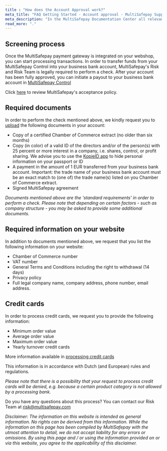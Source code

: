 ```yaml
---
title : "How does the Account Approval work?"
meta_title: "FAQ Getting Started - Account approval - MultiSafepay Support"
meta_description: "In the MultiSafepay Documentation Center all relevant information regarding our Plugins and API. As well as Support pages for Payment Method, Tools and General Questions. You can also find the contact details of our Support Team and Integration Team."
read_more: "."
---
```

## Screening process

Once the MultiSafepay payment gateway is integrated on your webshop, you can start processing transactions. In order to transfer funds from your MultiSafepay Control into your business bank account, MultiSafepay's Risk and Risk Team is legally required to perform a check. After your account has been fully approved, you can initiate a payout to your business bank account in [MultiSafepay Control](https://merchant.multisafepay.com)

Click [here](/faq/getting-started/are-there-any-products-or-services-that-cannot-be-sold) to review MultiSafepay's acceptance policy.

## Required documents

In order to perform the check mentioned above, we kindly request you to [upload](https://merchant.multisafepay.com/activation) the following documents in your account:

* Copy of a certified Chamber of Commerce extract (no older than six months)
* Copy (in color) of a valid ID of the directors and/or of the person(s) with 25 percent or more interest in a company, i.e. shares, control, or profit sharing. We advise you to use the [KopieID app](https://www.rijksoverheid.nl/onderwerpen/identiteitsfraude/vraag-en-antwoord/veilige-kopie-identiteitsbewijs) to hide personal information on your passport or ID
* A payment in the amount of 1 EUR transferred from your business bank account. Important: the trade name of your business bank account must be an exact match to (one of) the trade name(s) listed on you Chamber of Commerce extract.
* Signed MultiSafepay agreement

_Documents mentioned above are the 'standard requirements' in order to perform a check. Please note that depending on certain factors - such as company structure - you may be asked to provide some additional documents._

## Required information on your website

In addition to documents mentioned above, we request that you list the following information on your website:

* Chamber of Commerce number
* VAT number
* General Terms and Conditions including the right to withdrawal (14 days)
* Privacy policy
* Full legal company name, company address, phone number, email address.

## Credit cards 
In order to process credit cards, we request you to provide the following information:

* Minimum order value
* Average order value
* Maximum order value
* Yearly turnover credit cards

More information available in [processing credit cards](/payment-methods/credit-and-debit-cards/)

This information is in accordance with Dutch (and European) rules and regulations.

_Please note that there is a possibility that your request to process credit cards will be denied, e.g. because a certain product category is not allowed by a processing bank._

Do you have any questions about this process? You can contact our Risk Team at <risk@multisafepay.com>

_Disclaimer: The information on this website is intended as general information. No rights can be derived from this information. While the information on this page has been compiled by MultiSafepay with the utmost attention to detail, we do not accept liability for any errors or omissions. By using this page and / or using the information provided on or via this website, you agree to the applicability of this disclaimer._
